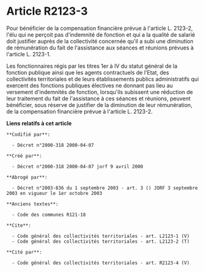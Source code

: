 # Article R2123-3

Pour bénéficier de la compensation financière prévue à l'article L. 2123-2, l'élu qui ne perçoit pas d'indemnité de fonction
et qui a la qualité de salarié doit justifier auprès de la collectivité concernée qu'il a subi une diminution de rémunération
du fait de l'assistance aux séances et réunions prévues à l'article L. 2123-1.

Les fonctionnaires régis par les titres 1er à IV du statut général de la fonction publique ainsi que les agents contractuels
de l'Etat, des collectivités territoriales et de leurs établissements publics administratifs qui exercent des fonctions
publiques électives ne donnant pas lieu au versement d'indemnités de fonction, lorsqu'ils subissent une réduction de leur
traitement du fait de l'assistance à ces séances et réunions, peuvent bénéficier, sous réserve de justifier de la diminution
de leur rémunération, de la compensation financière prévue à l'article L. 2123-2.

**Liens relatifs à cet article**

	**Codifié par**:

	  - Décret n°2000-318 2000-04-07

	**Créé par**:

	  - Décret n°2000-318 2000-04-07 jorf 9 avril 2000

	**Abrogé par**:

	  - Décret n°2003-836 du 1 septembre 2003 - art. 3 () JORF 3 septembre 2003 en vigueur le 1er octobre 2003

	**Anciens textes**:

	  - Code des communes R121-18

	**Cite**:

	  - Code général des collectivités territoriales - art. L2123-1 (V)
	  - Code général des collectivités territoriales - art. L2123-2 (T)

	**Cité par**:

	  - Code général des collectivités territoriales - art. R2123-4 (V)
